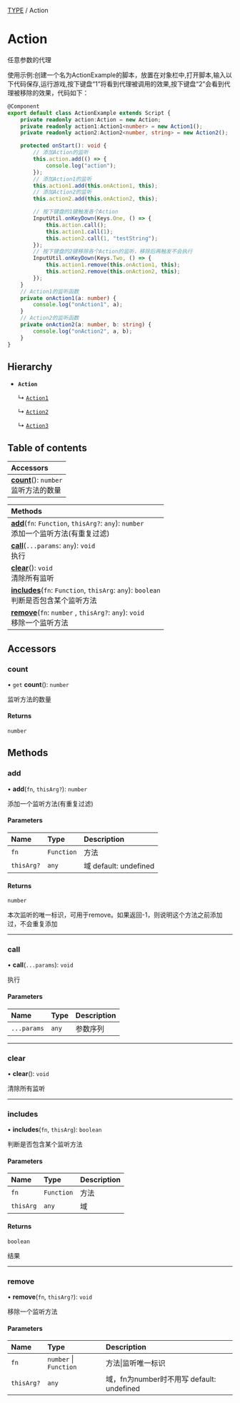 [TYPE](../groups/Core.TYPE.md) / Action

# Action <Badge type="tip" text="Class" /> <Score text="Action" />

任意参数的代理

使用示例:创建一个名为ActionExample的脚本，放置在对象栏中,打开脚本,输入以下代码保存,运行游戏,按下键盘“1”将看到代理被调用的效果,按下键盘“2”会看到代理被移除的效果，代码如下：
```ts
@Component
export default class ActionExample extends Script {
    private readonly action:Action = new Action;
    private readonly action1:Action1<number> = new Action1();
    private readonly action2:Action2<number, string> = new Action2();

    protected onStart(): void {
        // 添加Action的监听
        this.action.add(() => {
            console.log("action");
        });
        // 添加Action1的监听
        this.action1.add(this.onAction1, this);
        // 添加Action2的监听
        this.action2.add(this.onAction2, this);

        // 按下键盘的1键触发各个Action
        InputUtil.onKeyDown(Keys.One, () => {
            this.action.call();
            this.action1.call(1);
            this.action2.call(1, "testString");
        });
        // 按下键盘的2键移除各个Action的监听，移除后再触发不会执行
        InputUtil.onKeyDown(Keys.Two, () => {
            this.action1.remove(this.onAction1, this);
            this.action2.remove(this.onAction2, this);
        });
    }
    // Action1的监听函数
    private onAction1(a: number) {
        console.log("onAction1", a);
    }
    // Action2的监听函数
    private onAction2(a: number, b: string) {
        console.log("onAction2", a, b);
    }
}
```

## Hierarchy

- **`Action`**

  ↳ [`Action1`](mw.Action1.md)

  ↳ [`Action2`](mw.Action2.md)

  ↳ [`Action3`](mw.Action3.md)

## Table of contents

| Accessors |
| :-----|
| **[count](mw.Action.md#count)**(): `number` <br> 监听方法的数量|

| Methods |
| :-----|
| **[add](mw.Action.md#add)**(`fn`: `Function`, `thisArg?`: `any`): `number` <br> 添加一个监听方法(有重复过滤)|
| **[call](mw.Action.md#call)**(`...params`: `any`): `void` <br> 执行|
| **[clear](mw.Action.md#clear)**(): `void` <br> 清除所有监听|
| **[includes](mw.Action.md#includes)**(`fn`: `Function`, `thisArg`: `any`): `boolean` <br> 判断是否包含某个监听方法|
| **[remove](mw.Action.md#remove)**(`fn`: `number` \, `thisArg?`: `any`): `void` <br> 移除一个监听方法|

## Accessors

### count <Score text="count" /> 

• `get` **count**(): `number` 

监听方法的数量


#### Returns

`number`

## Methods

### add <Score text="add" /> 

• **add**(`fn`, `thisArg?`): `number` 

添加一个监听方法(有重复过滤)


#### Parameters

| Name | Type | Description |
| :------ | :------ | :------ |
| `fn` | `Function` |  方法 |
| `thisArg?` | `any` |  域 default: undefined |

#### Returns

`number`

本次监听的唯一标识，可用于remove。如果返回-1，则说明这个方法之前添加过，不会重复添加

___

### call <Score text="call" /> 

• **call**(`...params`): `void` 

执行


#### Parameters

| Name | Type | Description |
| :------ | :------ | :------ |
| `...params` | `any` |  参数序列 |


___

### clear <Score text="clear" /> 

• **clear**(): `void` 

清除所有监听



___

### includes <Score text="includes" /> 

• **includes**(`fn`, `thisArg`): `boolean` 

判断是否包含某个监听方法


#### Parameters

| Name | Type | Description |
| :------ | :------ | :------ |
| `fn` | `Function` |  方法 |
| `thisArg` | `any` |  域 |

#### Returns

`boolean`

结果

___

### remove <Score text="remove" /> 

• **remove**(`fn`, `thisArg?`): `void` 

移除一个监听方法


#### Parameters

| Name | Type | Description |
| :------ | :------ | :------ |
| `fn` | `number` \| `Function` |  方法\|监听唯一标识 |
| `thisArg?` | `any` |  域，fn为number时不用写 default: undefined |

